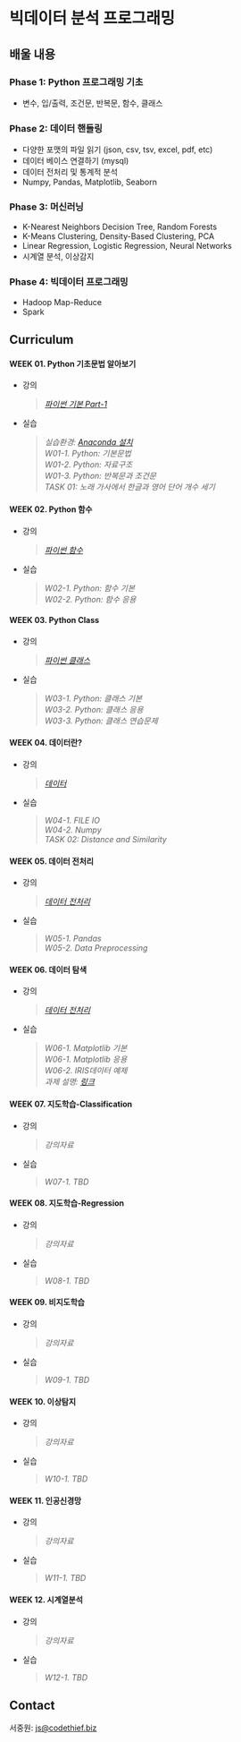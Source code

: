 # 빅데이터 분석 프로그래밍

## 배울 내용
### Phase 1: Python 프로그래밍 기초
- 변수, 입/출력, 조건문, 반복문, 함수, 클래스

### Phase 2: 데이터 핸들링
- 다양한 포맷의 파일 읽기 (json, csv, tsv, excel, pdf, etc)
- 데이터 베이스 연결하기 (mysql)
- 데이터 전처리 및 통계적 분석
- Numpy, Pandas, Matplotlib, Seaborn

### Phase 3: 머신러닝
- K-Nearest Neighbors Decision Tree, Random Forests
- K-Means Clustering, Density-Based Clustering, PCA
- Linear Regression, Logistic Regression, Neural Networks
- 시계열 분석, 이상감지
### Phase 4: 빅데이터 프로그래밍
- Hadoop Map-Reduce
- Spark

## Curriculum

#### WEEK 01. Python 기초문법 알아보기
- 강의
  > _[파이썬 기본 Part-1](https://github.com/thejungwon/bigdata-analysis-programming/blob/master/lecture/week-01.pdf)_
- 실습  
  > _실습환경: [Anaconda 설치  ](https://www.anaconda.com/products/individual)_  
  > _W01-1. Python: 기본문법_  
  > _W01-2. Python: 자료구조_  
  > _W01-3. Python: 반복문과 조건문_  
  > _TASK 01: 노래 가사에서 한글과 영어 단어 개수 세기_  

#### WEEK 02. Python 함수
- 강의
  > _[파이썬 함수](https://github.com/thejungwon/bigdata-analysis-programming/blob/master/lecture/week-02.pdf)_
- 실습  
  > _W02-1. Python: 함수 기본_  
  > _W02-2. Python: 함수 응용_  
#### WEEK 03. Python Class
- 강의
  > _[파이썬 클래스](https://github.com/thejungwon/bigdata-analysis-programming/blob/master/lecture/week-03.pdf)_
- 실습  
  > _W03-1. Python: 클래스 기본_  
  > _W03-2. Python: 클래스 응용_  
  > _W03-3. Python: 클래스 연습문제_  

#### WEEK 04. 데이터란?
- 강의
  > _[데이터](https://github.com/thejungwon/bigdata-analysis-programming/blob/master/lecture/week-04.pdf)_
- 실습  
  > _W04-1. FILE IO_  
  > _W04-2. Numpy_  
  > _TASK 02: Distance and Similarity_  

#### WEEK 05. 데이터 전처리
- 강의
  > _[데이터 전처리](https://github.com/thejungwon/bigdata-analysis-programming/blob/master/lecture/week-05.pdf)_
- 실습  
  > _W05-1. Pandas_  
  > _W05-2. Data Preprocessing_  

#### WEEK 06. 데이터 탐색
- 강의
  > _[데이터 전처리](https://github.com/thejungwon/bigdata-analysis-programming/blob/master/lecture/week-06.pdf)_
- 실습  
  > _W06-1. Matplotlib 기본_  
  > _W06-1. Matplotlib 응용_  
  > _W06-2. IRIS데이터 예제_   
  > _과제 설명: [링크](https://yscec.yonsei.ac.kr/mod/assign/view.php?id=1750217)_   
#### WEEK 07. 지도학습-Classification
- 강의
  > _강의자료_
- 실습  
  > _W07-1. TBD_  

#### WEEK 08. 지도학습-Regression
- 강의
  > _강의자료_
- 실습  
  > _W08-1. TBD_  

#### WEEK 09. 비지도학습
- 강의
  > _강의자료_
- 실습  
  > _W09-1. TBD_  
#### WEEK 10. 이상탐지
- 강의
  > _강의자료_
- 실습  
  > _W10-1. TBD_  
#### WEEK 11. 인공신경망
- 강의
  > _강의자료_
- 실습  
  > _W11-1. TBD_  
#### WEEK 12. 시계열분석
- 강의
  > _강의자료_
- 실습  
  > _W12-1. TBD_  


## Contact
서중원: [js@codethief.biz](js@codethief.biz)
